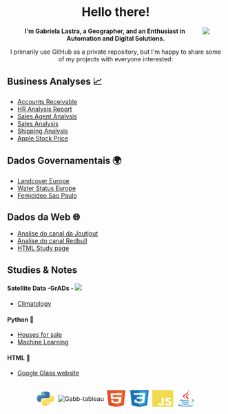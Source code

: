 
<body>
    <div class="container">
        <h1 align="center">Hello there!</h1> 
        <img width=10% align='right' src='https://raw.githubusercontent.com/nixin72/nixin72/master/wave.gif'/>
        <p align="center"><strong>I'm Gabriela Lastra, a Geographer, and an Enthusiast in Automation and Digital Solutions.</strong>
        </p><p align="center">I primarily use GitHub as a private repository, but I'm happy to share some of my projects with everyone interested:
        </p>
        <h2>Business Analyses 📈</h2>
        <ul>
            <li><a href="https://github.com/gabrielalastra/AccountsReceivable">Accounts Receivable</a></li>
            <li><a href="https://github.com/gabrielalastra/HR_Analysis">HR Analysis Report</a></li>
            <li><a href="https://github.com/gabrielalastra/Sales_Agent_Tracker">Sales Agent Analysis</a></li>
            <li><a href="https://github.com/gabrielalastra/Sales_Analysis_WizardMart">Sales Analysis</a></li>
            <li><a href="https://github.com/gabrielalastra/Shipping_Analysis">Shipping Analysis</a></li>
            <li><a href="https://github.com/gabrielalastra/Apple_StockPrice">Apple Stock Price</a></li>
        </ul>
        <h2>Dados Governamentais 🌍</a></h2>
        <ul>
            <li><a href="https://github.com/gabrielalastra/LandcoverEU">Landcover Europe</a></li>
            <li><a href="https://github.com/gabrielalastra/WaterStatsEU">Water Status Europe</a></li>
            <li><a href="https://github.com/gabrielalastra/FemicideSP">Femicideo Sao Paulo</a></li>
        </ul>
        <h2>Dados da Web 🌐</a></h2>
        <ul>
            <li><a href="https://github.com/gabrielalastra/JOUTJOUT_YoutubeAPI">Analise do canal da Joutjout</a></li>
            <li><a href="https://github.com/gabrielalastra/RedBull_youtubechannel">Analise do canal Redbull</a></li>
            <li><a href="https://github.com/gabrielalastra/google-glass-project">HTML Study page</a></li>
        </ul>
        <h2>Studies & Notes </h2>
        <h4>Satellite Data -GrADs  - <img width=28 src="https://icons.iconarchive.com/icons/flat-icons.com/flat/64/Satellite-icon.png"/></h4>
      <ul>
        <li><a href="https://github.com/gabrielalastra/climatology_teachingtool">Climatology</a></li>
      </ul>
        <h4>Python 🐍</h4>
        <ul>
            <li><a href="https://github.com/gabrielalastra/houses_for_sale">Houses for sale</a></li>
            <li><a href="https://github.com/gabrielalastra/machine_learning">Machine Learning</a></li>
        </ul>
        <h4>HTML 📝</h4>
        <ul>
          <li><a href="https://github.com/gabrielalastra/machine_learning">Google Glass website</a></li>
        </ul>
        <div style="display: inline_block" align="center"><br>
    <img align="center" alt="Gabb-Python" height="40" width="50" src="https://raw.githubusercontent.com/devicons/devicon/master/icons/python/python-original.svg">
    <img align="center" alt="Gabb-tableau" height="50" width="45" src="https://user-images.githubusercontent.com/32903323/43256817-e40da78a-90c5-11e8-9c84-9471549a1259.png"/>
    <img align="center" alt="Gabb-HTML" height="40" width="50" src="https://raw.githubusercontent.com/devicons/devicon/master/icons/html5/html5-original.svg">
    <img align="center" alt="Gabb-CSS" height="40" width="50" src="https://raw.githubusercontent.com/devicons/devicon/master/icons/css3/css3-original.svg">
    <img align="center" alt="Gabb-Js" height="40" width="50" src="https://raw.githubusercontent.com/devicons/devicon/master/icons/javascript/javascript-plain.svg">
    <img align="center" alt="Gabb-Java" height="40" width="50" src="https://github.com/devicons/devicon/blob/master/icons/java/java-original.svg">
</div>
</div>
</body>
</html>

